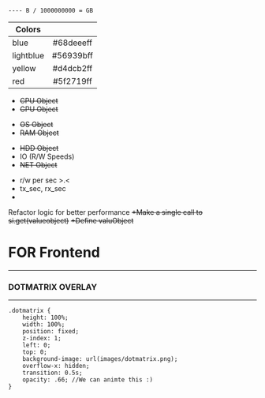 ```
---- B / 1000000000 = GB   
```
| Colors        | |
| ------------- |:-------------:|
| blue | #68deeeff |
| lightblue | #56939bff |
| yellow | #d4dcb2ff |
| red | #5f2719ff |

* ~~CPU Object~~
* ~~GPU Object~~
+ ~~OS Object~~
+ ~~RAM Object~~
* ~~HDD Object~~
* IO (R/W Speeds)
* ~~NET Object~~
+ r/w per sec >.<
+ tx_sec, rx_sec
+ 


Refactor logic for better performance
~~+Make a single call to si.get(valueobject)~~
~~+Define valuObject~~

# FOR Frontend
-----------------------

### DOTMATRIX OVERLAY
-----------------------
```
.dotmatrix {
    height: 100%;
    width: 100%;
    position: fixed;
    z-index: 1;
    left: 0;
    top: 0;
    background-image: url(images/dotmatrix.png);
    overflow-x: hidden;
    transition: 0.5s;
    opacity: .66; //We can animte this :)
}
```

